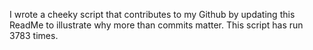 I wrote a cheeky script that contributes to my Github by updating this ReadMe to illustrate why more than commits matter. This script has run 3783 times.